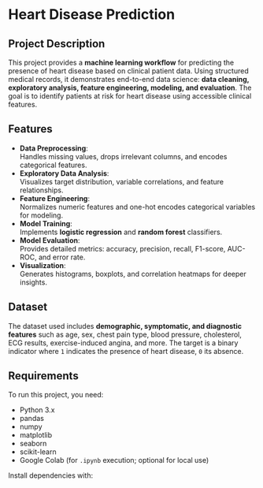 # Heart Disease Prediction

## Project Description

This project provides a **machine learning workflow** for predicting the presence of heart disease based on clinical patient data. Using structured medical records, it demonstrates end-to-end data science: **data cleaning, exploratory analysis, feature engineering, modeling, and evaluation**. The goal is to identify patients at risk for heart disease using accessible clinical features.

## Features

- **Data Preprocessing**:  
  Handles missing values, drops irrelevant columns, and encodes categorical features.
- **Exploratory Data Analysis**:  
  Visualizes target distribution, variable correlations, and feature relationships.
- **Feature Engineering**:  
  Normalizes numeric features and one-hot encodes categorical variables for modeling.
- **Model Training**:  
  Implements **logistic regression** and **random forest** classifiers.
- **Model Evaluation**:  
  Provides detailed metrics: accuracy, precision, recall, F1-score, AUC-ROC, and error rate.
- **Visualization**:  
  Generates histograms, boxplots, and correlation heatmaps for deeper insights.

## Dataset

The dataset used includes **demographic, symptomatic, and diagnostic features** such as age, sex, chest pain type, blood pressure, cholesterol, ECG results, exercise-induced angina, and more. The target is a binary indicator where `1` indicates the presence of heart disease, `0` its absence.

## Requirements

To run this project, you need:

- Python 3.x
- pandas
- numpy
- matplotlib
- seaborn
- scikit-learn
- Google Colab (for `.ipynb` execution; optional for local use)

Install dependencies with:

